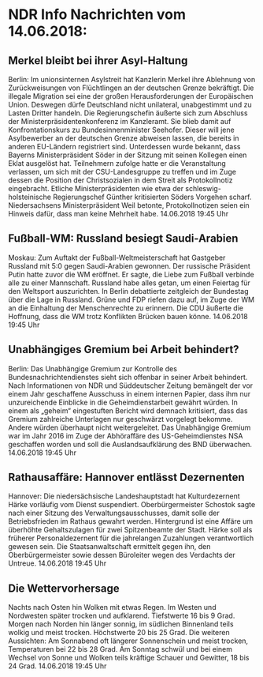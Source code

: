 # NDR Info Nachrichten vom 14.06.2018:


## Merkel bleibt bei ihrer Asyl-Haltung
Berlin: Im unionsinternen Asylstreit hat Kanzlerin Merkel ihre Ablehnung von Zurückweisungen von Flüchtlingen an der deutschen Grenze bekräftigt. Die illegale Migration sei eine der großen Herausforderungen der Europäischen Union. Deswegen dürfe Deutschland nicht unilateral, unabgestimmt und zu Lasten Dritter handeln. Die Regierungschefin äußerte sich zum Abschluss der Ministerpräsidentenkonferenz im Kanzleramt. Sie blieb damit auf Konfrontationskurs zu Bundesinnenminister Seehofer. Dieser will jene Asylbewerber an der deutschen Grenze abweisen lassen, die bereits in anderen EU-Ländern registriert sind. Unterdessen wurde bekannt, dass Bayerns Ministerpräsident Söder in der Sitzung mit seinen Kollegen einen Eklat ausgelöst hat. Teilnehmern zufolge hatte er die Veranstaltung verlassen, um sich mit der CSU-Landesgruppe zu treffen und im Zuge dessen die Position der Christsozialen in dem Streit als Protokollnotiz eingebracht. Etliche Ministerpräsidenten wie etwa der schleswig-holsteinische Regierungschef Günther kritisierten Söders Vorgehen scharf. Niedersachsens Ministerpräsident Weil betonte, Protokollnotizen seien ein Hinweis dafür, dass man keine Mehrheit habe. 14.06.2018 19:45 Uhr 

## Fußball-WM: Russland besiegt Saudi-Arabien
Moskau: Zum Auftakt der Fußball-Weltmeisterschaft hat Gastgeber Russland mit 5:0 gegen  Saudi-Arabien gewonnen. Der russische Präsident Putin hatte zuvor die WM eröffnet. Er sagte, die Liebe zum Fußball verbinde alle zu einer Mannschaft. Russland habe alles getan, um einen Feiertag für den Weltsport auszurichten. In Berlin debattierte zeitgleich der Bundestag über die Lage in Russland. Grüne und FDP riefen dazu auf, im Zuge der WM an die Einhaltung der Menschenrechte zu erinnern. Die CDU äußerte die Hoffnung, dass die WM trotz Konflikten Brücken bauen könne. 14.06.2018 19:45 Uhr 

## Unabhängiges Gremium bei Arbeit behindert?
Berlin: Das Unabhängige Gremium zur Kontrolle des Bundesnachrichtendienstes sieht sich offenbar in seiner Arbeit behindert. Nach Informationen von NDR und Süddeutscher Zeitung bemängelt der vor einem Jahr geschaffene Ausschuss in einem internen Papier, dass ihm nur unzureichende Einblicke in die Geheimdienstarbeit gewährt würden. In einem als „geheim“ eingestuften Bericht wird demnach kritisiert, dass das Gremium zahlreiche Unterlagen nur geschwärzt vorgelegt bekomme. Andere würden überhaupt nicht weitergeleitet. Das Unabhängige Gremium war im Jahr 2016 im Zuge der Abhöraffäre des US-Geheimdienstes NSA geschaffen worden und soll die Auslandsaufklärung des BND überwachen. 14.06.2018 19:45 Uhr 

## Rathausaffäre: Hannover entlässt Dezernenten
Hannover: Die niedersächsische Landeshauptstadt hat Kulturdezernent Härke vorläufig vom Dienst suspendiert. Oberbürgermeister Schostok sagte nach einer Sitzung des Verwaltungsausschusses, damit solle der Betriebsfrieden im Rathaus gewahrt werden. Hintergrund ist eine Affäre um überhöhte Gehaltszulagen für zwei Spitzenbeamte der Stadt. Härke soll als früherer Personaldezernent für die jahrelangen Zuzahlungen verantwortlich gewesen sein. Die Staatsanwaltschaft ermittelt gegen ihn, den Oberbürgermeister sowie dessen Büroleiter wegen des Verdachts der Untreue. 14.06.2018 19:45 Uhr 

## Die Wettervorhersage
Nachts nach Osten hin Wolken mit etwas Regen. Im Westen und Nordwesten später trocken und aufklarend. Tiefstwerte 16 bis 9 Grad. Morgen nach Norden hin länger sonnig, im südlichen Binnenland teils wolkig und meist trocken. Höchstwerte 20 bis 25 Grad. Die weiteren Aussichten: Am Sonnabend oft längerer Sonnenschein und meist trocken, Temperaturen bei 22 bis 28 Grad. Am Sonntag schwül und bei einem Wechsel von Sonne und Wolken teils kräftige Schauer und Gewitter, 18 bis 24 Grad. 14.06.2018 19:45 Uhr 
